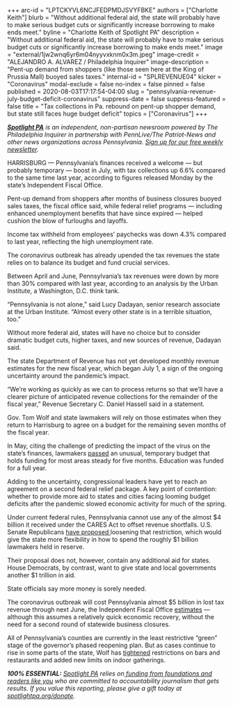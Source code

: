 +++
arc-id = "LPTCKYVL6NCJFEDPMDJSVYFBKE"
authors = ["Charlotte Keith"]
blurb = "Without additional federal aid, the state will probably have to make serious budget cuts or significantly increase borrowing to make ends meet."
byline = "Charlotte Keith of Spotlight PA"
description = "Without additional federal aid, the state will probably have to make serious budget cuts or significantly increase borrowing to make ends meet."
image = "external/1jw2wnq6yr6m04nyyvxknm0x3m.jpeg"
image-credit = "ALEJANDRO A. ALVAREZ / Philadelphia Inquirer"
image-description = "Pent-up demand from shoppers (like those seen here at the King of Prussia Mall) buoyed sales taxes."
internal-id = "SPLREVENUE04"
kicker = "Coronavirus"
modal-exclude = false
no-index = false
pinned = false
published = 2020-08-03T17:17:54-04:00
slug = "pennsylvania-revenue-july-budget-deficit-coronavirus"
suppress-date = false
suppress-featured = false
title = "Tax collections in Pa. rebound on pent-up shopper demand, but state still faces huge budget deficit"
topics = ["Coronavirus"]
+++

<a href="https://www.spotlightpa.org/"><i><b>Spotlight PA</b></i></a><i> is an independent, non-partisan newsroom powered by The Philadelphia Inquirer in partnership with PennLive/The Patriot-News and other news organizations across Pennsylvania. </i><a href="https://www.spotlightpa.org/newsletters"><i>Sign up for our free weekly newsletter</i></a><i>.</i>

HARRISBURG — Pennsylvania’s finances received a welcome — but probably temporary — boost in July, with tax collections up 6.6% compared to the same time last year, according to figures released Monday by the state’s Independent Fiscal Office. 

Pent-up demand from shoppers after months of business closures buoyed sales taxes, the fiscal office said, while federal relief programs — including enhanced unemployment benefits that have since expired — helped cushion the blow of furloughs and layoffs. 

Income tax withheld from employees’ paychecks was down 4.3% compared to last year, reflecting the high unemployment rate. 

The coronavirus outbreak has already upended the tax revenues the state relies on to balance its budget and fund crucial services.

Between April and June, Pennsylvania’s tax revenues were down by more than 30% compared with last year, according to an analysis by the Urban Institute, a Washington, D.C. think tank.

<script src="https://www.spotlightpa.org/embed.js" async></script><div data-spl-embed-version="1" data-spl-src="https://www.spotlightpa.org/embeds/donate/"></div>


“Pennsylvania is not alone,” said Lucy Dadayan, senior research associate at the Urban Institute. “Almost every other state is in a terrible situation, too.” 

Without more federal aid, states will have no choice but to consider dramatic budget cuts, higher taxes, and new sources of revenue, Dadayan said. 

The state Department of Revenue has not yet developed monthly revenue estimates for the new fiscal year, which began July 1, a sign of the ongoing uncertainty around the pandemic’s impact. 

“We’re working as quickly as we can to process returns so that we’ll have a clearer picture of anticipated revenue collections for the remainder of the fiscal year,” Revenue Secretary C. Daniel Hassell said in a statement. 

Gov. Tom Wolf and state lawmakers will rely on those estimates when they return to Harrisburg to agree on a budget for the remaining seven months of the fiscal year. 

In May, citing the challenge of predicting the impact of the virus on the state’s finances, lawmakers <a href="https://www.spotlightpa.org/news/2020/05/pennsylvania-short-term-budget-passes-wolf/">passed</a> an unusual, temporary budget that holds funding for most areas steady for five months. Education was funded for a full year. 

<script src="https://www.spotlightpa.org/embed.js" async></script><div data-spl-embed-version="1" data-spl-src="https://www.spotlightpa.org/embeds/newsletter/"></div>


Adding to the uncertainty, congressional leaders have yet to reach an agreement on a second federal relief package. A key point of contention: whether to provide more aid to states and cities facing looming budget deficits after the pandemic slowed economic activity for much of the spring. 

Under current federal rules, Pennsylvania cannot use any of the almost $4 billion it received under the CARES Act to offset revenue shortfalls. U.S. Senate Republicans <a href="https://www.washingtonpost.com/business/2020/07/27/senate-coronavirus-legislation-heals-act/">have proposed </a>loosening that restriction, which would give the state more flexibility in how to spend the roughly $1 billion lawmakers held in reserve. 

Their proposal does not, however, contain any additional aid for states. House Democrats, by contrast, want to give state and local governments another $1 trillion in aid. 

State officials say more money is sorely needed. 

The coronavirus outbreak will cost Pennsylvania almost $5 billion in lost tax revenue through next June, the Independent Fiscal Office <a href="https://web.archive.org/20220103175525/http://www.ifo.state.pa.us/download.cfm?file=Resources/Documents/Official-Revenue-Estimate-2020-06.pdf">estimates</a> — although this assumes a relatively quick economic recovery, without the need for a second round of statewide business closures.

All of Pennsylvania’s counties are currently in the least restrictive “green” stage of the governor’s phased reopening plan. But as cases continue to rise in some parts of the state, Wolf has <a href="https://www.spotlightpa.org/news/2020/07/pennsylvania-coronavirus-restrictions-wolf-bars-restaurants-nightclubs-telework/">tightened</a> restrictions on bars and restaurants and added new limits on indoor gatherings. 

<i><b>100% ESSENTIAL:</b></i> <a href="https://www.spotlightpa.org/"><i>Spotlight PA</i></a><i> relies on</i><a href="https://www.spotlightpa.org/support"><i> funding from foundations and readers like you</i></a><i> who are committed to accountability journalism that gets results. If you value this reporting, please give a gift today at </i><a href="http://spotlightpa.org/donate"><i>spotlightpa.org/donate</i></a><i>.</i>

<script src="https://www.spotlightpa.org/embed.js" async></script><div data-spl-embed-version="1" data-spl-src="https://www.spotlightpa.org/embeds/tips/?tip_text=Do%20you%20have%20a%20tip%20about%20%3Cb%3Ehow%20Pa.'s%20government%20is%20responding%20to%20the%20coronavirus%3C%2Fb%3E%3F%20Tell%20us."></div>

